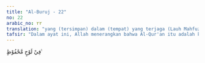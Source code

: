 ```yaml
---
title: "Al-Buruj - 22"
no: 22
arabic_no: ٢٢
translation: "yang (tersimpan) dalam (tempat) yang terjaga (Lauh Mahfuzh)."
tafsir: "Dalam ayat ini, Allah menerangkan bahwa Al-Qur'an itu adalah kitab Allah yang mulia, tersimpan dalam Lauh Mahfudh. Tidak ada yang dapat menandingi isi dan susunan kata-katanya, terpelihara dari pemalsuan dan perubahan. Ini sebagai jawaban kepada orang-orang kafir yang mendustakan Al-Qur'an dengan mengatakan bahwa ia adalah cerita-cerita orang dahulu kala."
---
```


فِيْ لَوْحٍ مَّحْفُوْظٍ ࣖ 
